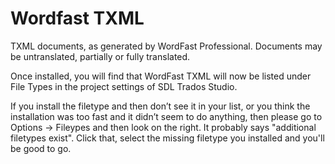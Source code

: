 # Wordfast TXML

TXML documents, as generated by WordFast Professional. Documents may be untranslated, partially or fully translated.

Once installed, you will find that WordFast TXML will now be listed under File Types in the project settings of SDL Trados Studio.

If you install the filetype and then don’t see it in your list, or you think the installation was too fast and it didn’t seem to do anything, then please go to Options -> Fileypes and then look on the right. It probably says "additional filetypes exist". Click that, select the missing filetype you installed and you'll be good to go.


